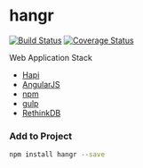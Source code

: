 # hangr

[![Build Status](https://travis-ci.org/hangr/hangr.svg?branch=master)](https://travis-ci.org/hangr/hangr)
[![Coverage Status](https://coveralls.io/repos/hangrJS/hangr/badge.svg?branch=master&service=github)](https://coveralls.io/github/hangrJS/hangr?branch=master)

Web Application Stack

* [Hapi](http://hapijs.com)
* [AngularJS](https://angularjs.org)
* [npm](https://www.npmjs.com)
* [gulp](http://gulpjs.com)
* [RethinkDB](https://www.rethinkdb.com)

### Add to Project
```bash
npm install hangr --save
```
